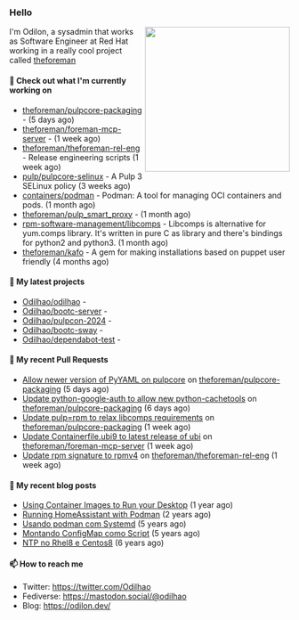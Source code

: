 ### Hello

<img align="right" src="https://avatars.githubusercontent.com/odilhao" width="260">

I'm Odilon, a sysadmin that works as Software Engineer at Red Hat working in a really cool project called [theforeman](https://theforeman.org/)

#### 👷 Check out what I'm currently working on

- [theforeman/pulpcore-packaging](https://github.com/theforeman/pulpcore-packaging) -  (5 days ago)
- [theforeman/foreman-mcp-server](https://github.com/theforeman/foreman-mcp-server) -  (1 week ago)
- [theforeman/theforeman-rel-eng](https://github.com/theforeman/theforeman-rel-eng) - Release engineering scripts (1 week ago)
- [pulp/pulpcore-selinux](https://github.com/pulp/pulpcore-selinux) - A Pulp 3 SELinux policy (3 weeks ago)
- [containers/podman](https://github.com/containers/podman) - Podman: A tool for managing OCI containers and pods. (1 month ago)
- [theforeman/pulp_smart_proxy](https://github.com/theforeman/pulp_smart_proxy) -  (1 month ago)
- [rpm-software-management/libcomps](https://github.com/rpm-software-management/libcomps) - Libcomps is alternative for yum.comps library. It&#39;s written in pure C as library and there&#39;s bindings for python2 and python3. (1 month ago)
- [theforeman/kafo](https://github.com/theforeman/kafo) - A gem for making installations based on puppet user friendly (4 months ago)

#### 🌱 My latest projects

- [Odilhao/odilhao](https://github.com/Odilhao/odilhao) - 
- [Odilhao/bootc-server](https://github.com/Odilhao/bootc-server) - 
- [Odilhao/pulpcon-2024](https://github.com/Odilhao/pulpcon-2024) - 
- [Odilhao/bootc-sway](https://github.com/Odilhao/bootc-sway) - 
- [Odilhao/dependabot-test](https://github.com/Odilhao/dependabot-test) - 

#### 🔨 My recent Pull Requests

- [Allow newer version of PyYAML on pulpcore](https://github.com/theforeman/pulpcore-packaging/pull/2237) on [theforeman/pulpcore-packaging](https://github.com/theforeman/pulpcore-packaging) (5 days ago)
- [Update python-google-auth to allow new python-cachetools](https://github.com/theforeman/pulpcore-packaging/pull/2236) on [theforeman/pulpcore-packaging](https://github.com/theforeman/pulpcore-packaging) (6 days ago)
- [Update pulp=rpm to relax libcomps requirements](https://github.com/theforeman/pulpcore-packaging/pull/2233) on [theforeman/pulpcore-packaging](https://github.com/theforeman/pulpcore-packaging) (1 week ago)
- [Update Containerfile.ubi9 to latest release of ubi](https://github.com/theforeman/foreman-mcp-server/pull/28) on [theforeman/foreman-mcp-server](https://github.com/theforeman/foreman-mcp-server) (1 week ago)
- [Update rpm signature to rpmv4](https://github.com/theforeman/theforeman-rel-eng/pull/526) on [theforeman/theforeman-rel-eng](https://github.com/theforeman/theforeman-rel-eng) (1 week ago)

#### 📜 My recent blog posts

- [Using Container Images to Run your Desktop](https://odilon.dev/2024/10/29/building-a-desktop-with-bootc/) (1 year ago)
- [Running HomeAssistant with Podman](https://odilon.dev/2022/12/20/homeassistant-with-podman/) (2 years ago)
- [Usando podman com Systemd](https://odilon.dev/2020/06/30/usando-podman-com-systemd/) (5 years ago)
- [Montando ConfigMap como Script](https://odilon.dev/2020/03/08/montando-configmap-como-script/) (5 years ago)
- [NTP no Rhel8 e Centos8](https://odilon.dev/2019/09/17/2019-09-17-ntp-rhel8-centos8/) (6 years ago)


#### 📫 How to reach me

- Twitter: https://twitter.com/Odilhao
- Fediverse: https://mastodon.social/@odilhao
- Blog: https://odilon.dev/
